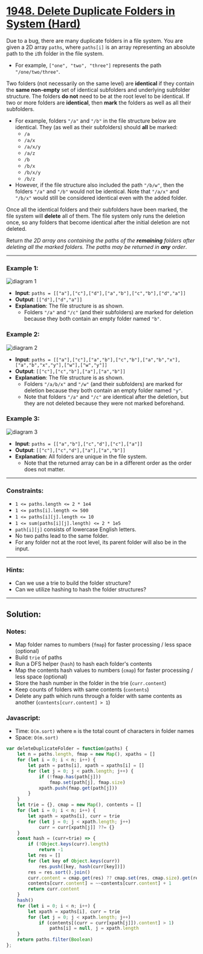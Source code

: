 # [1948. Delete Duplicate Folders in System (Hard)](https://leetcode.com/problems/delete-duplicate-folders-in-system/)

Due to a bug, there are many duplicate folders in a file system. You are given a 2D array `paths`, where `paths[i]` is an array representing an absolute path to the `i`th folder in the file system.
 - For example, `["one", "two", "three"]` represents the path `"/one/two/three"`.

Two folders (not necessarily on the same level) are **identical** if they contain the **same non-empty** set of identical subfolders and underlying subfolder structure. The folders **do not** need to be at the root level to be identical. If two or more folders are **identical**, then **mark** the folders as well as all their subfolders.
 - For example, folders `"/a"` and `"/b"` in the file structure below are identical. They (as well as their subfolders) should **all** be marked:
   - `/a`
   - `/a/x`
   - `/a/x/y`
   - `/a/z`
   - `/b`
   - `/b/x`
   - `/b/x/y`
   - `/b/z`
 - However, if the file structure also included the path `"/b/w"`, then the folders `"/a"` and `"/b"` would not be identical. Note that `"/a/x"` and `"/b/x"` would still be considered identical even with the added folder.

Once all the identical folders and their subfolders have been marked, the file system will **delete** all of them. The file system only runs the deletion once, so any folders that become identical after the initial deletion are not deleted.

Return _the 2D array ans containing the paths of the **remaining** folders after deleting all the marked folders. The paths may be returned in **any** order_.

---
### Example 1:
![diagram 1](https://assets.leetcode.com/uploads/2021/07/19/lc-dupfolder1.jpg)
 - **Input**: `paths = [["a"],["c"],["d"],["a","b"],["c","b"],["d","a"]]`
 - **Output**: `[["d"],["d","a"]]`
 - **Explanation**: The file structure is as shown.
   - Folders `"/a"` and `"/c"` (and their subfolders) are marked for deletion because they both contain an empty folder named `"b"`.

### Example 2:
![diagram 2](https://assets.leetcode.com/uploads/2021/07/19/lc-dupfolder2.jpg)
 - **Input**: `paths = [["a"],["c"],["a","b"],["c","b"],["a","b","x"],["a","b","x","y"],["w"],["w","y"]]`
 - **Output**: `[["c"],["c","b"],["a"],["a","b"]]`
 - **Explanation**: The file structure is as shown. 
   - Folders `"/a/b/x"` and `"/w"` (and their subfolders) are marked for deletion because they both contain an empty folder named `"y"`.
   - Note that folders `"/a"` and `"/c"` are identical after the deletion, but they are not deleted because they were not marked beforehand.

### Example 3:
![diagram 3](https://assets.leetcode.com/uploads/2021/07/19/lc-dupfolder3.jpg)
 - **Input**: `paths = [["a","b"],["c","d"],["c"],["a"]]`
 - **Output**: `[["c"],["c","d"],["a"],["a","b"]]`
 - **Explanation**: All folders are unique in the file system.
   - Note that the returned array can be in a different order as the order does not matter.

---
### Constraints:
 - `1 <= paths.length <= 2 * 1e4`
 - `1 <= paths[i].length <= 500`
 - `1 <= paths[i][j].length <= 10`
 - `1 <= sum(paths[i][j].length) <= 2 * 1e5`
 - `path[i][j]` consists of lowercase English letters.
 - No two paths lead to the same folder.
 - For any folder not at the root level, its parent folder will also be in the input.

---
### Hints:
 - Can we use a trie to build the folder structure?
 - Can we utilize hashing to hash the folder structures?

---
## Solution:
### Notes:
 - Map folder names to numbers (`fmap`) for faster processing / less space (optional)
 - Build `trie` of paths
 - Run a DFS helper (`hash`) to hash each folder's contents
 - Map the contents hash values to numbers (`cmap`) for faster processing / less space (optional)
 - Store the hash number in the folder in the trie (`curr.content`)
 - Keep counts of folders with same contents (`contents`)
 - Delete any path which runs through a folder with same contents as another (`contents[curr.content] > 1`)

### Javascript:
 - Time: `O(m.sort)` where `m` is the total count of characters in folder names
 - Space: `O(m.sort)`

```js
var deleteDuplicateFolder = function(paths) {
    let n = paths.length, fmap = new Map(), xpaths = []
    for (let i = 0; i < n; i++) {
        let path = paths[i], xpath = xpaths[i] = []
        for (let j = 0; j < path.length; j++) {
            if (!fmap.has(path[j]))
                fmap.set(path[j], fmap.size)
            xpath.push(fmap.get(path[j]))
        }
    }
    let trie = {}, cmap = new Map(), contents = []
    for (let i = 0; i < n; i++) {
        let xpath = xpaths[i], curr = trie
        for (let j = 0; j < xpath.length; j++)
            curr = curr[xpath[j]] ??= {}
    }
    const hash = (curr=trie) => {
        if (!Object.keys(curr).length)
            return -1
        let res = []
        for (let key of Object.keys(curr))
            res.push([key, hash(curr[key])])
        res = res.sort().join()
        curr.content = cmap.get(res) ?? cmap.set(res, cmap.size).get(res)
        contents[curr.content] = ~~contents[curr.content] + 1
        return curr.content
    }
    hash()
    for (let i = 0; i < n; i++) {
        let xpath = xpaths[i], curr = trie
        for (let j = 0; j < xpath.length; j++) 
            if (contents[(curr = curr[xpath[j]]).content] > 1)
                paths[i] = null, j = xpath.length
    }
    return paths.filter(Boolean)
};
```
